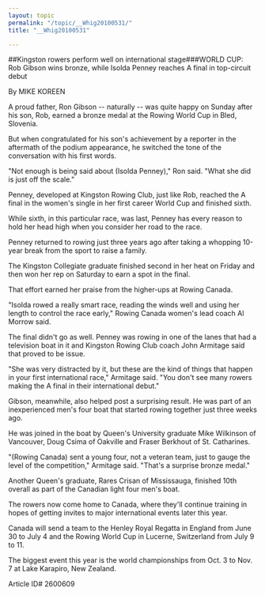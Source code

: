 ```yaml
---
layout: topic
permalink: "/topic/__Whig20100531/"
title: "__Whig20100531"

---
```


##Kingston rowers perform well on international stage###WORLD CUP: Rob Gibson wins bronze, while Isolda Penney reaches A final in top-circuit debut

By MIKE KOREEN



A proud father, Ron Gibson -- naturally -- was quite happy on Sunday after his son, Rob, earned a bronze medal at the Rowing World Cup in Bled, Slovenia.

But when congratulated for his son's achievement by a reporter in the aftermath of the podium appearance, he switched the tone of the conversation with his first words.

"Not enough is being said about (Isolda Penney)," Ron said. "What she did is just off the scale."

Penney, developed at Kingston Rowing Club, just like Rob, reached the A final in the women's single in her first career World Cup and finished sixth.

While sixth, in this particular race, was last, Penney has every reason to hold her head high when you consider her road to the race.

Penney returned to rowing just three years ago after taking a whopping 10-year break from the sport to raise a family.

The Kingston Collegiate graduate finished second in her heat on Friday and then won her rep on Saturday to earn a spot in the final.

That effort earned her praise from the higher-ups at Rowing Canada.

"Isolda rowed a really smart race, reading the winds well and using her length to control the race early," Rowing Canada women's lead coach Al Morrow said.

The final didn't go as well. Penney was rowing in one of the lanes that had a television boat in it and Kingston Rowing Club coach John Armitage said that proved to be issue.

"She was very distracted by it, but these are the kind of things that happen in your first international race," Armitage said. "You don't see many rowers making the A final in their international debut."

Gibson, meanwhile, also helped post a surprising result. He was part of an inexperienced men's four boat that started rowing together just three weeks ago.

He was joined in the boat by Queen's University graduate Mike Wilkinson of Vancouver, Doug Csima of Oakville and Fraser Berkhout of St. Catharines.

"(Rowing Canada) sent a young four, not a veteran team, just to gauge the level of the competition," Armitage said. "That's a surprise bronze medal."

Another Queen's graduate, Rares Crisan of Mississauga, finished 10th overall as part of the Canadian light four men's boat.

The rowers now come home to Canada, where they'll continue training in hopes of getting invites to major international events later this year.

Canada will send a team to the Henley Royal Regatta in England from June 30 to July 4 and the Rowing World Cup in Lucerne, Switzerland from July 9 to 11.

The biggest event this year is the world championships from Oct. 3 to Nov. 7 at Lake Karapiro, New Zealand.



Article ID# 2600609

